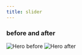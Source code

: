 ```yaml
---
title: slider
---
```


### before and after
<div id="container1" class="twentytwenty-container">
    <img alt="Hero before" src="https://d33wubrfki0l68.cloudfront.net/ca762d4c19d7c5edfa8d38c37f8722de27eb7612/0803b/playground/uploads/upload/upload/210/hero-before.jpg" />
    <img alt="Hero after" src="https://d33wubrfki0l68.cloudfront.net/7e261b73b18e62fe4c50a7383ca31b943f048625/95d29/playground/uploads/upload/upload/265/hero-after.jpg" />
</div>
<script src="http://ajax.googleapis.com/ajax/libs/jquery/3.6.0/jquery.min.js"></script>
<script src="https://cdnjs.cloudflare.com/ajax/libs/mhayes-twentytwenty/1.0.0/js/jquery.event.move.min.js"></script>
<script src="https://cdnjs.cloudflare.com/ajax/libs/mhayes-twentytwenty/1.0.0/js/jquery.twentytwenty.min.js"></script>
<script>
    $(function(){
        $(".twentytwenty-container").twentytwenty();
    });
</script>
